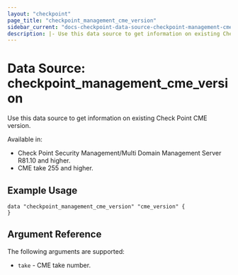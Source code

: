 ```yaml
---
layout: "checkpoint"
page_title: "checkpoint_management_cme_version"
sidebar_current: "docs-checkpoint-data-source-checkpoint-management-cme-version"
description: |- Use this data source to get information on existing Check Point CME version.
---
```


# Data Source: checkpoint_management_cme_version

Use this data source to get information on existing Check Point CME version.

Available in:

- Check Point Security Management/Multi Domain Management Server R81.10 and higher.
- CME take 255 and higher.

## Example Usage

```hcl
data "checkpoint_management_cme_version" "cme_version" {
}
```

## Argument Reference

The following arguments are supported:

* `take` - CME take number.
